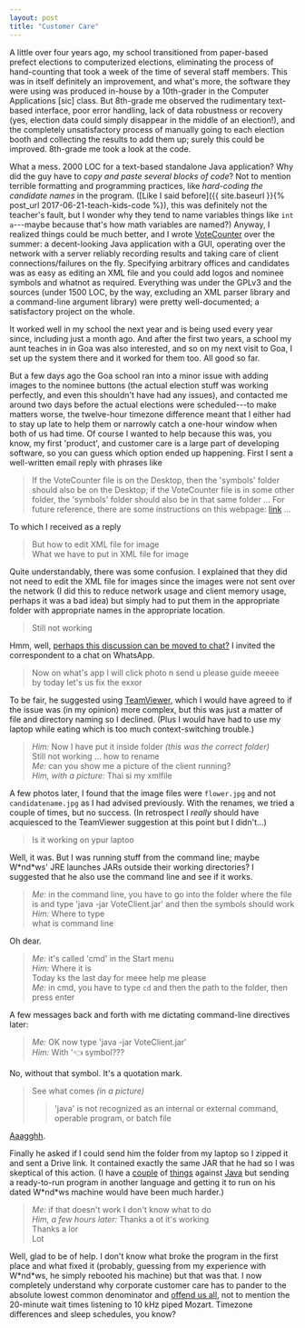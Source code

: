 ```yaml
---
layout: post
title: "Customer Care"
---
```


A little over four years ago, my school transitioned from paper-based prefect
elections to computerized elections, eliminating the process of hand-counting
that took a week of the time of several staff members. This was in itself
definitely an improvement, and what's more, the software they were using was
produced in-house by a 10th-grader in the Computer Applications [sic] class.
But 8th-grade me observed the rudimentary text-based interface, poor error
handling, lack of data robustness or recovery (yes, election data could simply
disappear in the middle of an election!), and the completely unsatisfactory
process of manually going to each election booth and collecting the results to
add them up; surely this could be improved. 8th-grade me took a look at the
code.

What a mess. 2000 LOC for a text-based standalone Java application? Why did the
guy have to *copy and paste several blocks of code*? Not to mention terrible
formatting and programming practices, like *hard-coding the candidate names* in
the program.
([Like I said before]({{ site.baseurl }}{% post_url 2017-06-21-teach-kids-code %}),
this was definitely not the teacher's fault, but I wonder why they tend to name
variables things like <code>int a</code>---maybe because that's how math
variables are named?) Anyway, I realized things could be much better, and I
wrote [VoteCounter](https://gitlab.com/shardul.chiplunkar/vote-counter/) over
the summer: a decent-looking Java application with a GUI, operating over the
network with a server reliably recording results and taking care of client
connections/failures on the fly. Specifying arbitrary offices and candidates was
as easy as editing an XML file and you could add logos and nominee symbols and
whatnot as required. Everything was under the GPLv3 and the sources (under 1500
LOC, by the way, excluding an XML parser library and a command-line argument
library) were pretty well-documented; a satisfactory project on the whole.

It worked well in my school the next year and is being used every year since,
including just a month ago. And after the first two years, a school my aunt
teaches in in Goa was also interested, and so on my next visit to Goa, I set up
the system there and it worked for them too. All good so far.

But a few days ago the Goa school ran into a minor issue with adding images to
the nominee buttons (the actual election stuff was working perfectly, and even
this shouldn't have had any issues), and contacted me around two days before
the actual elections were scheduled---to make matters worse, the twelve-hour
timezone difference meant that I either had to stay up late to help them or
narrowly catch a one-hour window when both of us had time. Of course I wanted to
help because this was, you know, my first 'product', and customer care is a
large part of developing software, so you can guess which option ended up
happening. First I sent a well-written email reply with phrases like

> If the VoteCounter file is on the Desktop, then the 'symbols' folder should
> also be on the Desktop; if the VoteCounter file is in some other folder, the
> 'symbols' folder should also be in that same folder ... For future reference,
> there are some instructions on this webpage:
> [link](https://gitlab.com/shardul.chiplunkar/vote-counter/blob/master/HELP.md)
> ...

To which I received as a reply

> But how to edit XML file for image <br>
> What we have to put in XML file for image

Quite understandably, there was some confusion. I explained that they did not
need to edit the XML file for images since the images were not sent over the
network (I did this to reduce network usage and client memory usage, perhaps it
was a bad idea) but simply had to put them in the appropriate folder with
appropriate names in the appropriate location.

> Still not working

Hmm, well,
[perhaps this discussion can be moved to chat?](https://meta.stackexchange.com/questions/96247/is-it-possible-to-import-comments-into-a-chat-room-without-the-link-appearing)
I invited the correspondent to a chat on WhatsApp.

> Now on what's app I will click photo n send u please guide meeee <br>
> by today let's us fix the exxor

To be fair, he suggested using
[TeamViewer](https://www.teamviewer.com/en/), which I would have
agreed to if the issue was (in my opinion) more complex, but this was just a
matter of file and directory naming so I declined. (Plus I would have had to use
my laptop while eating which is too much context-switching trouble.)

> *Him:* Now I have put it inside folder *(this was the correct folder)* <br>
> Still not working ... how to rename <br>
> *Me:* can you show me a picture of the client running? <br>
> *Him, with a picture:* Thai si my xmlfile

A few photos later, I found that the image files were <code>flower.jpg</code>
and not <code>candidatename.jpg</code> as I had advised previously. With the
renames, we tried a couple of times, but no success. (In retrospect I *really*
should have acquiesced to the TeamViewer suggestion at this point but I
didn't...)

> Is it working on ypur laptoo

Well, it was. But I was running stuff from the command line; maybe
W&#42;nd&#42;ws' JRE launches JARs outside their working directories? I
suggested that he also use the command line and see if it works.

> *Me:* in the command line, you have to go into the folder where the file is
> and type 'java -jar VoteClient.jar' and then the symbols should work <br>
> *Him:* Where to type <br>
> what is command line <br>

Oh dear.

> *Me:* it's called 'cmd' in the Start menu <br>
> *Him:* Where it is <br>
> Today ks the last day for meee help me please <br>
> *Me:* in cmd, you have to type <code>cd</code> and then the path to the
> folder, then press enter

A few messages back and forth with me dictating command-line directives later:

> *Me:* OK now type 'java -jar VoteClient.jar' <br>
> *Him:* With '👈 symbol???

No, without that symbol. It's a quotation mark.

> See what comes *(in a picture)*
> > 'java' is not recognized as an internal or external command, operable
> > program, or batch file

[Aaagghh](https://stackoverflow.com/a/16137745/1846915).

Finally he asked if I could send him the folder from my laptop so I zipped it
and sent a Drive link. It contained exactly the same JAR that he had so I was
skeptical of this action. (I have a 
[couple](http://steve-yegge.blogspot.com/2006/03/execution-in-kingdom-of-nouns.html)
of
[things](https://web.archive.org/web/20090412180717/http://www.stsc.hill.af.mil/CrossTalk/2008/01/0)
against
[Java](https://www.joelonsoftware.com/2005/12/29/the-perils-of-javaschools-2/)
but sending a ready-to-run program in another language and getting it to run on
his dated W&#42;nd&#42;ws machine would have been much harder.)

> *Me:* if that doesn't work I don't know what to do <br>
> *Him, a few hours later:* Thanks a ot it's working <br>
> Thanks a lor <br>
> Lot

Well, glad to be of help. I don't know what broke the program in the first place
and what fixed it (probably, guessing from my experience with W&#42;nd&#42;ws,
he simply rebooted his machine) but that was that. I now completely understand
why corporate customer care has to pander to the absolute lowest common
denominator and
[offend us all](http://verizonmath.blogspot.com/2006/12/verizon-doesnt-know-dollars-from-cents.html),
not to mention the 20-minute wait times listening to 10 kHz piped Mozart.
Timezone differences and sleep schedules, you know?
